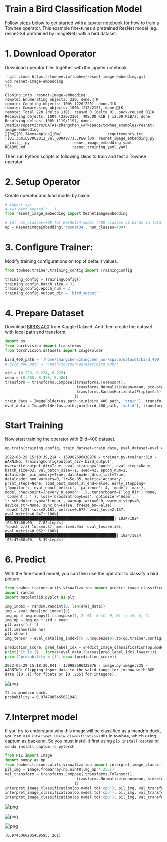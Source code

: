 # Train a Bird Classification Model
Follow steps below to get started with a jupyter notebook for how to train a Towhee operator. This example fine-tunes a pretrained ResNet model (eg. resnet-34 pretrained by ImageNet) with a bird dataset.
# 1. Download Operator
Download operator files together with the jupyter notebook.


```python
! git clone https://towhee.io/towhee/resnet-image-embedding.git
%cd resnet-image-embedding
%ls
```

    Cloning into 'resnet-image-embedding'...
    remote: Enumerating objects: 220, done.[K
    remote: Counting objects: 100% (220/220), done.[K
    remote: Compressing objects: 100% (212/212), done.[K
    remote: Total 220 (delta 119), reused 0 (delta 0), pack-reused 0[K
    Receiving objects: 100% (220/220), 908.00 KiB | 12.00 KiB/s, done.
    Resolving deltas: 100% (119/119), done.
    /media/supermicro/DATA1/zhangchen_workspace/towhee_examples/resnet-image-embedding
    [0m[01;34mexamples[0m/                     requirements.txt
    [01;35mILSVRC2012_val_00049771.JPEG[0m  resnet_image_embedding.py
    __init__.py                   resnet_image_embedding.yaml
    README.md                     resnet_training_yaml.yaml


Then run Python scripts in following steps to train and test a Towhee operator.
# 2. Setup Operator
Create operator and load model by name.


```python
# import sys
# sys.path.append('..')
from resnet_image_embedding import ResnetImageEmbedding

# Set num_classes=400 for ResNet34 model (400 classes of birds in total)
op = ResnetImageEmbedding('resnet34', num_classes=400)
```

# 3. Configure Trainer:
Modify training configurations on top of default values.


```python
from towhee.trainer.training_config import TrainingConfig

training_config = TrainingConfig()
training_config.batch_size = 32
training_config.epoch_num = 2
training_config.output_dir = 'bird_output'
```

# 4. Prepare Dataset
Download [BIRDS 400](https://www.kaggle.com/gpiosenka/100-bird-species) from Kaggle Dataset. And then create the dataset with local path and transform.



```python
import os
from torchvision import transforms
from torchvision.datasets import ImageFolder

bird_400_path = '/home/zhangchen/zhangchen_workspace/dataset/bird_400'
# bird_400_path = '/path/to/your/dataset/bird_400/'

std = (0.229, 0.224, 0.229)
mean = (0.485, 0.456, 0.406)
transform = transforms.Compose([transforms.ToTensor(),
                                transforms.Normalize(mean=mean, std=std),
                                transforms.RandomHorizontalFlip(p=0.5)
                               ])
train_data = ImageFolder(os.path.join(bird_400_path, 'train'), transform=transform)
eval_data = ImageFolder(os.path.join(bird_400_path, 'valid'), transform=transform)
```

# Start Training
Now start training the operator with Bird-400 dataset.


```python
op.train(training_config, train_dataset=train_data, eval_dataset=eval_data)
```

    2022-03-29 15:10:39,214 - 139982696838976 - trainer.py-trainer:319 - WARNING: TrainingConfig(output_dir='bird_output', overwrite_output_dir=True, eval_strategy='epoch', eval_steps=None, batch_size=32, val_batch_size=-1, seed=42, epoch_num=2, dataloader_pin_memory=True, dataloader_drop_last=True, dataloader_num_workers=0, lr=5e-05, metric='Accuracy', print_steps=None, load_best_model_at_end=False, early_stopping={'monitor': 'eval_epoch_metric', 'patience': 4, 'mode': 'max'}, model_checkpoint={'every_n_epoch': 1}, tensorboard={'log_dir': None, 'comment': ''}, loss='CrossEntropyLoss', optimizer='Adam', lr_scheduler_type='linear', warmup_ratio=0.0, warmup_steps=0, device_str=None, sync_bn=False, freeze_bn=False)
    [epoch 1/2] loss=2.181, metric=0.672, eval_loss=2.157, eval_metric=0.947: 100%|█████████████████████████████████████████████████| 1824/1824 [03:53<00:00,  7.82step/s]
    [epoch 2/2] loss=0.37, metric=0.939, eval_loss=0.391, eval_metric=0.962: 100%|██████████████████████████████████████████████████| 1824/1824 [03:47<00:00,  8.39step/s]

# 6. Predict
With the fine-tuned model, you can then use the operator to classify a bird picture.


```python
from towhee.trainer.utils.visualization import predict_image_classification
import random
import matplotlib.pyplot as plt

img_index = random.randint(0, len(eval_data))
img = eval_data[img_index][0]
img_np = img.numpy().transpose(1, 2, 0)  # (C, H, W) -> (H, W, C)
img_np = img_np * std + mean
plt.axis('off')
plt.imshow(img_np)
plt.show()
img_tensor = eval_data[img_index][0].unsqueeze(0).to(op.trainer.configs.device)

prediction_score, pred_label_idx = predict_image_classification(op.model, img_tensor)
print('It is {}.'.format(eval_data.classes[pred_label_idx].lower()))
print('probability = {}'.format(prediction_score))
```

    2022-03-29 15:18:20,841 - 139982696838976 - image.py-image:725 - WARNING: Clipping input data to the valid range for imshow with RGB data ([0..1] for floats or [0..255] for integers).



    
![png](3_train_a_bird_classification_model_files/3_train_a_bird_classification_model_11_1.png)
    


    It is mandrin duck.
    probability = 0.9747885465621948


# 7.Interpret model
If you try to understand why this image will be classified as a mandrin duck, you can use `interpret_image_classification` utils in towhee, which using [captum](https://captum.ai/) as backend. So you must install it first using `pip install captum` or `conda install captum -c pytorch`.



```python
from PIL import Image
import numpy as np
from towhee.trainer.utils.visualization import interpret_image_classification
pil_img = Image.fromarray(np.uint8(img_np * 255))
val_transform = transforms.Compose([transforms.ToTensor(),
                                transforms.Normalize(mean=mean, std=std),
                               ])
interpret_image_classification(op.model.to('cpu'), pil_img, val_transform, "Occlusion")
interpret_image_classification(op.model.to('cpu'), pil_img, val_transform, "GradientShap")
interpret_image_classification(op.model.to('cpu'), pil_img, val_transform, "Saliency")
```


    
![png](3_train_a_bird_classification_model_files/3_train_a_bird_classification_model_13_0.png)
    



    
![png](3_train_a_bird_classification_model_files/3_train_a_bird_classification_model_13_1.png)
    



    
![png](3_train_a_bird_classification_model_files/3_train_a_bird_classification_model_13_2.png)
    





    (0.9745060205459595, 261)




```python

```
